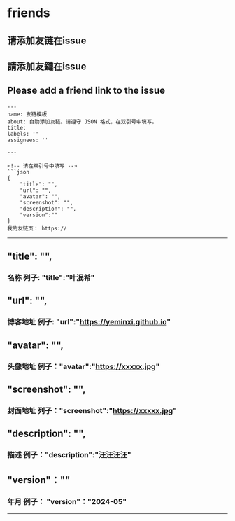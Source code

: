 # friends

## 请添加友链在issue
## 請添加友鏈在issue
## Please add a friend link to the issue

```
---
name: 友链模板
about: 自助添加友链。请遵守 JSON 格式，在双引号中填写。
title:
labels: ''
assignees: ''

---

<!-- 请在双引号中填写 -->
```json
{
    "title": "",
    "url": "",
    "avatar": "",
    "screenshot": "",
    "description": "",
    "version":""
}
我的友链页： https://

```
----
## "title": "",
### 名称 列子: "title":"叶泯希"
## "url": "",
### 博客地址 例子: "url":"https://yeminxi.github.io"
## "avatar": "",
### 头像地址 例子："avatar":"https://xxxxx.jpg"
## "screenshot": "",
### 封面地址 列子："screenshot":"https://xxxxx.jpg"
## "description": "",
### 描述 例子："description":"汪汪汪汪"
## "version"：""
### 年月 例子： "version"："2024-05"
----
